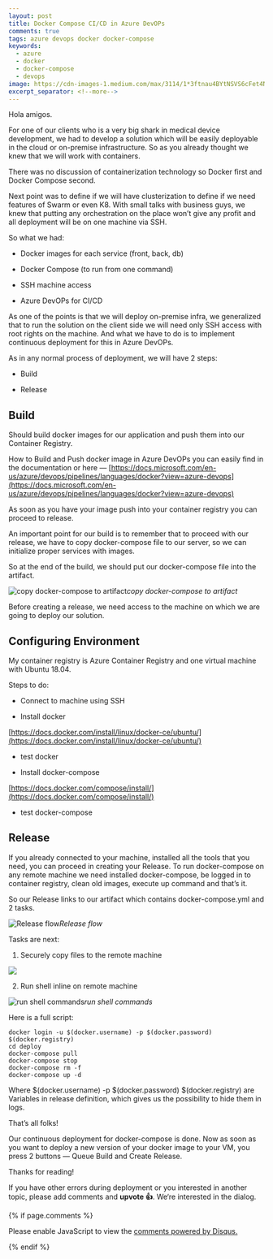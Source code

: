 ```yaml
---
layout: post
title: Docker Compose CI/CD in Azure DevOPs
comments: true
tags: azure devops docker docker-compose
keywords:
  - azure
  - docker
  - docker-compose
  - devops
image: https://cdn-images-1.medium.com/max/3114/1*3ftnau4BYtNSVS6cFet4Nw.png
excerpt_separator: <!--more-->
---
```


Hola amigos.

For one of our clients who is a very big shark in medical device development, we had to develop a solution which will be easily deployable in the cloud or on-premise infrastructure. So as you already thought we knew that we will work with containers.

There was no discussion of containerization technology so Docker first and Docker Compose second.

Next point was to define if we will have clusterization to define if we need features of Swarm or even K8. With small talks with business guys, we knew that putting any orchestration on the place won’t give any profit and all deployment will be on one machine via SSH.

<!--more-->

So what we had:

* Docker images for each service (front, back, db)

* Docker Compose (to run from one command)

* SSH machine access

* Azure DevOPs for CI/CD

As one of the points is that we will deploy on-premise infra, we generalized that to run the solution on the client side we will need only SSH access with root rights on the machine. And what we have to do is to implement continuous deployment for this in Azure DevOPs.

As in any normal process of deployment, we will have 2 steps:

* Build

* Release

## Build

Should build docker images for our application and push them into our Container Registry.

How to Build and Push docker image in Azure DevOPs you can easily find in the documentation or here — [https://docs.microsoft.com/en-us/azure/devops/pipelines/languages/docker?view=azure-devops](https://docs.microsoft.com/en-us/azure/devops/pipelines/languages/docker?view=azure-devops)

As soon as you have your image push into your container registry you can proceed to release.

An important point for our build is to remember that to proceed with our release, we have to copy docker-compose file to our server, so we can initialize proper services with images.

So at the end of the build, we should put our docker-compose file into the artifact.

![copy docker-compose to artifact](https://cdn-images-1.medium.com/max/3074/1*h_iSK--vH3azrIXES49hzA.png)*copy docker-compose to artifact*

Before creating a release, we need access to the machine on which we are going to deploy our solution.

## Configuring Environment

My container registry is Azure Container Registry and one virtual machine with Ubuntu 18.04.

Steps to do:

* Connect to machine using SSH

* Install docker

[https://docs.docker.com/install/linux/docker-ce/ubuntu/](https://docs.docker.com/install/linux/docker-ce/ubuntu/)

* test docker

* Install docker-compose

[https://docs.docker.com/compose/install/](https://docs.docker.com/compose/install/)

* test docker-compose

## Release

If you already connected to your machine, installed all the tools that you need, you can proceed in creating your Release. To run docker-compose on any remote machine we need installed docker-compose, be logged in to container registry, clean old images, execute up command and that’s it.

So our Release links to our artifact which contains docker-compose.yml and 2 tasks.

![Release flow](https://cdn-images-1.medium.com/max/2000/1*MD7gACgLowZHp5zeThfH3Q.png)*Release flow*

Tasks are next:

1. Securely copy files to the remote machine

![](https://cdn-images-1.medium.com/max/3080/1*xfHL8jp5AVjs1geRXNqOXQ.png)

2. Run shell inline on remote machine

![run shell commands](https://cdn-images-1.medium.com/max/3114/1*3ftnau4BYtNSVS6cFet4Nw.png)*run shell commands*

Here is a full script:

    docker login -u $(docker.username) -p $(docker.password) $(docker.registry) 
    cd deploy 
    docker-compose pull 
    docker-compose stop
    docker-compose rm -f
    docker-compose up -d

Where $(docker.username) -p $(docker.password) $(docker.registry) are Variables in release definition, which gives us the possibility to hide them in logs.

That’s all folks!

Our continuous deployment for docker-compose is done. Now as soon as you want to deploy a new version of your docker image to your VM, you press 2 buttons — Queue Build and Create Release.

Thanks for reading!

If you have other errors during deployment or you interested in another topic, please add comments and **upvote 👍**. We‘re interested in the dialog.

{% if page.comments %} 
<div id="disqus_thread"></div>
<script>

/**
*  RECOMMENDED CONFIGURATION VARIABLES: EDIT AND UNCOMMENT THE SECTION BELOW TO INSERT DYNAMIC VALUES FROM YOUR PLATFORM OR CMS.
*  LEARN WHY DEFINING THESE VARIABLES IS IMPORTANT: https://disqus.com/admin/universalcode/#configuration-variables*/
/*
var disqus_config = function () {
this.page.url = PAGE_URL;  // Replace PAGE_URL with your page's canonical URL variable
this.page.identifier = PAGE_IDENTIFIER; // Replace PAGE_IDENTIFIER with your page's unique identifier variable
};
*/
(function() { // DON'T EDIT BELOW THIS LINE
var d = document, s = d.createElement('script');
s.src = 'https://kutsyk.disqus.com/embed.js';
s.setAttribute('data-timestamp', +new Date());
(d.head || d.body).appendChild(s);
})();
</script>
<script id="dsq-count-scr" src="//kutsyk.disqus.com/count.js" async></script>    
<noscript>Please enable JavaScript to view the <a href="https://disqus.com/?ref_noscript">comments powered by Disqus.</a></noscript>
                            
{% endif %}

<script type="application/ld+json">
{
  "@context": "http://schema.org",
  "@type": "NewsArticle",
  "mainEntityOfPage": {
    "@type": "WebPage",
    "@id": "https://google.com/article"
  },
  "headline": "API Management in Azure - briefly.",
  "image": [
    "https://cdn-images-1.medium.com/max/800/1*ezLkH8bj_59SICLI5Yv4xw.png",
   ],
  "datePublished": "2018-12-03T08:00:00+08:00",
  "dateModified": "2018-12-03T09:20:00+08:00",
  "author": {
    "@type": "Person",
    "name": "Vasyl Kutsyk"
  },
   "publisher": {
    "@type": "Organization",
    "name": "Kutsyk",
    "logo": {
      "@type": "ImageObject",
      "url": "https://kutsyk.github.io/images/main_photo.jpg"
    }
  },
  "description": "We had a task to combine two big enterprise APIs. One of them was ten years old and operated based on SOAP standard, and another one was RESTfull and working with well-known logic. Of course, as soon as we understood the need of the client, we knew that Azure API management would be an accurate tool for them."
}
</script>